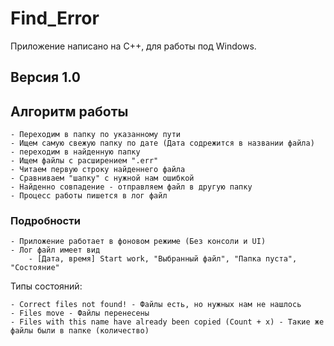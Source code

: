 # Find_Error
Приложение написано на C++, для работы под Windows. 

## Версия 1.0


## Алгоритм работы

	- Переходим в папку по указанному пути
	- Ищем самую свежую папку по дате (Дата содрежится в названии файла)
	- переходим в найденную папку
	- Ищем файлы с расширением ".err"
	- Читаем первую строку найденнего файла
	- Сравниваем "шапку" с нужной нам ошибкой
	- Найденно совпадение - отправляем файл в другую папку 
	- Процесс работы пишется в лог файл 

### Подробности
	
	- Приложение работает в фоновом режиме (Без консоли и UI)
	- Лог файл имеет вид
		- [Дата, время] Start work, "Выбранный файл", "Папка пуста", "Состояние"
		
Типы состояний:
	
	- Correct files not found! - Файлы есть, но нужных нам не нашлось
	- Files move - Файлы перенесены
	- Files with this name have already been copied (Count + x) - Такие же файлы были в папке (количество)
